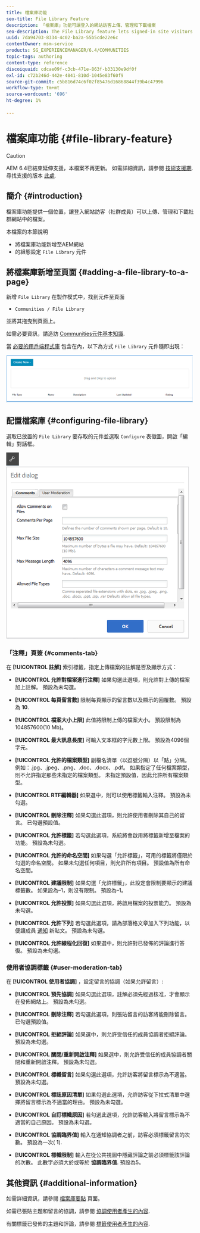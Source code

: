 ```yaml
---
title: 檔案庫功能
seo-title: File Library Feature
description: 「檔案庫」功能可讓登入的網站訪客上傳、管理和下載檔案
seo-description: The File Library feature lets signed-in site visitors upload, manage, and download files
uuid: 7da94703-8334-4c02-ba2a-55b5cde22e6c
contentOwner: msm-service
products: SG_EXPERIENCEMANAGER/6.4/COMMUNITIES
topic-tags: authoring
content-type: reference
discoiquuid: cdcae09f-c3cb-471e-863f-b33130e9df0f
exl-id: c72b246d-442e-4841-810d-1045e83f60f9
source-git-commit: c5b816d74c6f02f85476d16868844f39b4c47996
workflow-type: tm+mt
source-wordcount: '696'
ht-degree: 1%

---
```


# 檔案庫功能 {#file-library-feature}

>[!CAUTION]
>
>AEM 6.4已結束延伸支援，本檔案不再更新。 如需詳細資訊，請參閱 [技術支援期](https://helpx.adobe.com//tw/support/programs/eol-matrix.html). 尋找支援的版本 [此處](https://experienceleague.adobe.com/docs/).

## 簡介 {#introduction}

檔案庫功能提供一個位置，讓登入網站訪客（社群成員）可以上傳、管理和下載社群網站中的檔案。

本檔案的本節說明

* 將檔案庫功能新增至AEM網站
* 的組態設定 `File Library` 元件

## 將檔案庫新增至頁面 {#adding-a-file-library-to-a-page}

新增 `File Library` 在製作模式中，找到元件至頁面

* `Communities / File Library`

並將其拖曳到頁面上。

如需必要資訊，請造訪 [Communities元件基本知識](basics.md).

當 [必要的用戶端程式庫](essentials-file-library.md#essentials-for-client-side) 包含在內，以下為方式 `File Library` 元件隨即出現：

![chlimage_1-430](assets/chlimage_1-430.png)

## 配置檔案庫 {#configuring-file-library}

選取已放置的 `File Library` 要存取的元件並選取 `Configure` 表徵圖，開啟「編輯」對話框。

![chlimage_1-431](assets/chlimage_1-431.png) ![chlimage_1-432](assets/chlimage_1-432.png)

### 「注釋」頁簽 {#comments-tab}

在 **[!UICONTROL 註解]** 索引標籤，指定上傳檔案的註解是否及顯示方式：

* **[!UICONTROL 允許對檔案進行注釋]**
如果勾選此選項，則允許對上傳的檔案加上註解。 預設為未勾選。

* **[!UICONTROL 每頁留言數]**
限制每頁顯示的留言數以及顯示的回覆數。 預設為 
**10**.

* **[!UICONTROL 檔案大小上限]**
此值將限制上傳的檔案大小。 預設限制為104857600(10 Mb)。

* **[!UICONTROL 最大訊息長度]**
可輸入文本框的字元數上限。 預設為4096個字元。

* **[!UICONTROL 允許的檔案類型]**
副檔名清單（以逗號分隔）以「點」分隔。 例如：.jpg、.jpeg、.png、.doc、.docx、.pdf。 如果指定了任何檔案類型，則不允許指定那些未指定的檔案類型。 未指定預設值，因此允許所有檔案類型。

* **[!UICONTROL RTF編輯器]**
如果選中，則可以使用標籤輸入注釋。 預設為未勾選。

* **[!UICONTROL 刪除注釋]**
如果勾選此選項，則允許使用者刪除其自己的留言。 已勾選預設值。

* **[!UICONTROL 允許標籤]**
若勾選此選項，系統將會啟用將標籤新增至檔案的功能。 預設為未勾選。

* **[!UICONTROL 允許的命名空間]**
如果勾選「允許標籤」，可用的標籤將僅限於勾選的命名空間。 如果未勾選任何項目，則允許所有項目。 預設值為所有命名空間。

* **[!UICONTROL 建議限制]**
如果勾選「允許標籤」，此設定會限制要顯示的建議標籤數。 如果設為–1，則沒有限制。 預設為–1。

* **[!UICONTROL 允許投票]**
如果勾選此選項，將啟用檔案的投票能力。 預設為未勾選。

* **[!UICONTROL 允許下列]**
若勾選此選項，請為部落格文章加入下列功能，以便讓成員 [通知](notifications.md) 新貼文。 預設為未勾選。

* **[!UICONTROL 允許線程化回復]**
如果選中，則允許對已發佈的評論進行答復。 預設為未勾選。

### 使用者協調標籤 {#user-moderation-tab}

在 **[!UICONTROL 使用者協調]** ，設定留言的協調（如果允許留言）:

* **[!UICONTROL 預先協調]**
如果勾選此選項，註解必須先經過核准，才會顯示在發佈網站上。 預設為未勾選。

* **[!UICONTROL 刪除注釋]**
若勾選此選項，則張貼留言的訪客將能刪除留言。 已勾選預設值。

* **[!UICONTROL 拒絕評論]**
如果選中，則允許受信任的成員協調者拒絕評論。 預設為未勾選。

* **[!UICONTROL 關閉/重新開啟注釋]**
如果選中，則允許受信任的成員協調者關閉和重新開啟注釋。 預設為未勾選。

* **[!UICONTROL 標幟留言]**
如果勾選此選項，允許訪客將留言標示為不適當。 預設為未勾選。

* **[!UICONTROL 標誌原因清單]**
如果勾選此選項，允許訪客從下拉式清單中選擇將留言標示為不適當的理由。 預設為未勾選。

* **[!UICONTROL 自訂標幟原因]**
若勾選此選項，允許訪客輸入將留言標示為不適當的自己原因。 預設為未勾選。

* **[!UICONTROL 協調臨界值]**
輸入在通知協調者之前，訪客必須標籤留言的次數。 預設為一次(
**1**).

* **[!UICONTROL 標幟限制]**
輸入在從公共視圖中隱藏評論之前必須標籤該評論的次數。 此數字必須大於或等於 
**協調臨界值**. 預設為5。

## 其他資訊 {#additional-information}

如需詳細資訊，請參閱 [檔案庫要點](essentials-file-library.md) 頁面。

如需已張貼主題和留言的協調，請參閱 [協調使用者產生的內容](moderate-ugc.md).

有關標籤已發佈的主題和評論，請參閱 [標籤使用者產生的內容](tag-ugc.md).
